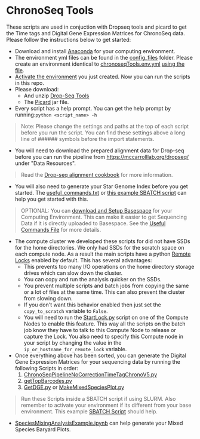 # ChronoSeq Tools

These scripts are used in conjuction with Dropseq tools and picard to get the Time tags and  Digital Gene Expression Matrices for ChronoSeq data. Please follow the instructions below to get started:
+ Download and install [Anaconda](https://www.anaconda.com/download) for your computing environment.
+ The environment yml files can be found in the [config_files](config_files) folder. Please create an environment identical to [chronoseqTools.env.yml](config_files/chronoseqTools.env.yml) [using the file](https://conda.io/projects/conda/en/latest/user-guide/tasks/manage-environments.html#creating-an-environment-from-an-environment-yml-file).
+ [Activate the environment](https://conda.io/projects/conda/en/latest/user-guide/tasks/manage-environments.html#activating-an-environment) you just created. Now you can run the scripts in this repo.
+ Please download:
    + And unzip [Drop-Seq Tools](https://github.com/broadinstitute/Drop-seq/releases/download/v2.4.0/Drop-seq_tools-2.4.0.zip)  
    + The [Picard](https://github.com/broadinstitute/picard/releases/download/2.23.9/picard.jar) jar file.
+ Every script has a help prompt. You can get the help prompt by running:``` python <script_name> -h ``` 
> Note: Please change the settings and paths at the top of each script before you run the script. You can find these settings above a long line of ###### symbols before the import statements.
+ You will need to download the prepared alignment data for Drop-seq before you can run the pipeline from https://mccarrolllab.org/dropseq/ under "Data Resources".
> Read the [Drop-seq alignment cookbook](https://github.com/broadinstitute/Drop-seq/blob/master/doc/Drop-seq_Alignment_Cookbook.pdf) for more information.
+ You will also need to generate your Star Genome Index before you get started. The [useful_commands.txt](useful_commands.txt) or [this example SBATCH script](ExampleScriptSBATCHStarGenerateGenomeIndex.sh) can help you get started with this.
> OPTIONAL:  You can [download and Setup Basespace](https://developer.basespace.illumina.com/docs/content/documentation/cli/cli-overview) for your Computing Environment. This can make it easier to get Sequencing Data if it is directly uploaded to Basespace. See the 
[Useful Commands File](useful_commands.txt) for more details.

+ The compute cluster we developed these scripts for did not have SSDs for the home directories. We only had SSDs for the scratch space on each compute node. As a result the main scripts have a python [Remote Locks](https://docs.python.org/3/library/threading.html#lock-objects) enabled by default. This has several advantages:
    + This prevents too many I/O operations on the home directory storage drives which can slow down the cluster.
    + You can copy and run the analysis quicker on the SSDs.
    + You prevent multiple scripts and batch jobs from copying the same or a lot of files at the same time. This can also prevent the cluster from slowing down. 
    + If you don't want this behavior enabled then just set the ```copy_to_scratch``` variable to ```False```.
    + You will need to run the [StartLock.py](StartLock.py) script on one of the Compute Nodes to enable this feature. This way all the scripts on the batch job know they have to talk to this Compute Node to release or capture the Lock. You also need to specify this Compute node in your script by changing the value in the ```ip_or_hostname_for_remote_lock``` variable.
+ Once everything above has been sorted, you can generate the Digital Gene Expression Matrices for your sequencing data by running the following Scripts in order:
    1. [ChronoSeqPipelineNoCorrectionTimeTagChronoV5.py](ChronoSeqPipelineNoCorrectionTimeTagChronoV5.py)
    2. [getTopBarcodes.py](getTopBarcodes.py)
    3. [GetDGE.py](GetDGE.py) or [MakeMixedSpeciesPlot.py](MakeMixedSpeciesPlot.py)
> Run these Scripts inside a SBATCH script if using SLURM. Also remember to activate your environment if its different from your base environment. This example [SBATCH Script](ExampleScriptChronoSeqPipeline_SBATCH_SLURM.sh) should help.
+ [SpeciesMixingAnalysisExample.ipynb](SpeciesMixingAnalysisExample.ipynb) can help generate your Mixed Species Baryard Plots.
